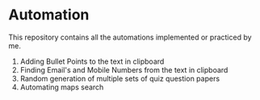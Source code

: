 # Automation

This repository contains all the automations implemented or practiced by me.
1. Adding Bullet Points to the text in clipboard
2. Finding Email's and Mobile Numbers from the text in clipboard
3. Random generation of multiple sets of quiz question papers
4. Automating maps search
